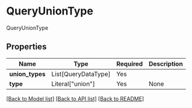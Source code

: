 # QueryUnionType

QueryUnionType

## Properties
| Name | Type | Required | Description |
| ------------ | ------------- | ------------- | ------------- |
**union_types** | List[QueryDataType] | Yes |  |
**type** | Literal["union"] | Yes | None |


[[Back to Model list]](../../../../README.md#models-v2-link) [[Back to API list]](../../../../README.md#apis-v2-link) [[Back to README]](../../../../README.md)
